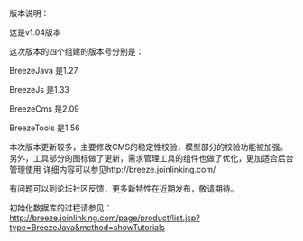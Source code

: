 版本说明：

这是v1.04版本

这次版本的四个组建的版本号分别是：

BreezeJava 是1.27

BreezeJs 是1.33

BreezeCms 是2.09

BreezeTools 是1.56

本次版本更新较多，主要修改CMS的稳定性校验，模型部分的校验功能被加强。另外，工具部分的图标做了更新，需求管理工具的组件也做了优化，更加适合后台管理使用
详细内容可以参见http://breeze.joinlinking.com/

有问题可以到论坛社区反馈，更多新特性在近期发布，敬请期待。

初始化数据库的过程请参见：http://breeze.joinlinking.com/page/product/list.jsp?type=BreezeJava&method=showTutorials
